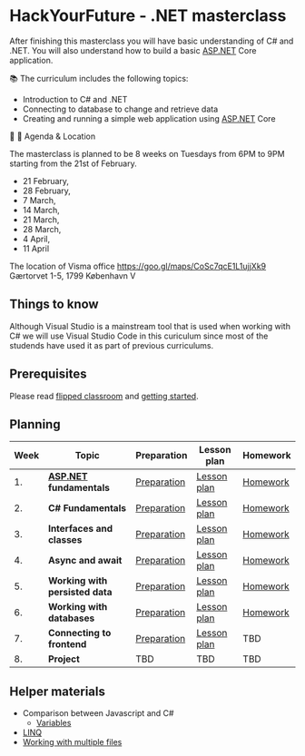 # HackYourFuture - .NET masterclass

After finishing this masterclass you will have basic understanding of C# and .NET. You will also understand how to build a basic [ASP.NET](http://ASP.NET) Core application.

📚 The curriculum includes the following topics:

- Introduction to C# and .NET
- Connecting to database to change and retrieve data
- Creating and running a simple web application using [ASP.NET](http://ASP.NET) Core

📅 🏬 Agenda & Location

The masterclass is planned to be 8 weeks on Tuesdays from 6PM to 9PM starting from the 21st of February.

- 21 February,
- 28 February,
- 7 March,
- 14 March,
- 21 March,
- 28 March,
- 4 April,
- 11 April

The location of Visma office https://goo.gl/maps/CoSc7qcE1L1ujjXk9
Gærtorvet 1-5, 1799 København V

## Things to know

Although Visual Studio is a mainstream tool that is used when working with C# we will use Visual Studio Code in this curiculum since most of the studends have used it as part of previous curriculums.

## Prerequisites

Please read [flipped classroom](FLIPPED_CLASSROOM.md) and [getting started](getting-started.md).

## Planning

| Week | Topic                                       | Preparation                         | Lesson plan                         | Homework                      |
| ---- | ------------------------------------------- | ----------------------------------- | ----------------------------------- | ----------------------------- |
| 1.   | **[ASP.NET](http://asp.net/) fundamentals** | [Preparation](week1/preparation.md) | [Lesson plan](week1/lesson-plan.md) | [Homework](week1/homework.md) |
| 2.   | **C# Fundamentals**                         | [Preparation](week2/preparation.md) | [Lesson plan](week2/lesson-plan.md) | [Homework](week2/homework.md) |
| 3.   | **Interfaces and classes**                  | [Preparation](week3/preparation.md) | [Lesson plan](week3/lesson-plan.md) | [Homework](week3/homework.md) |
| 4.   | **Async and await**                         | [Preparation](week4/preparation.md) | [Lesson plan](week4/lesson-plan.md) | [Homework](week4/homework.md) |
| 5.   | **Working with persisted data**             | [Preparation](week5/preparation.md) | [Lesson plan](week5/lesson-plan.md) | [Homework](week5/homework.md) |
| 6.   | **Working with databases**                  | [Preparation](week6/preparation.md) | [Lesson plan](week6/lesson-plan.md) | [Homework](week6/homework.md) |
| 7.   | **Connecting to frontend**                  | [Preparation](week7/preparation.md) | [Lesson plan](week7/lesson-plan.md) | TBD                           |
| 8.   | **Project**                                 | TBD                                 | TBD                                 | TBD                           |

## Helper materials

- Comparison between Javascript and C#
  - [Variables](helpers/comparison%201%20-%20variables.md)
- [LINQ](helpers/linq.md)
- [Working with multiple files](helpers/multiple%20files.md)
